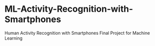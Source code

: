 # ML-Activity-Recognition-with-Smartphones
Human Activity Recognition with Smartphones Final Project for Machine Learning

